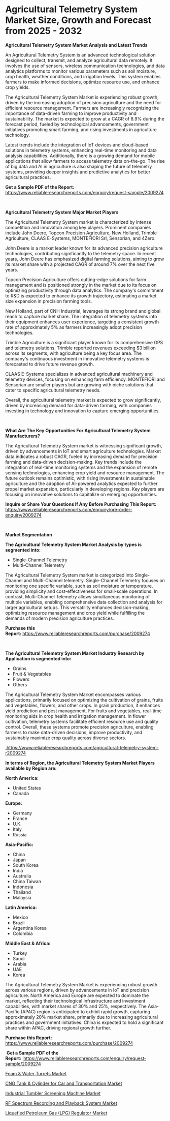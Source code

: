 <p><h1>Agricultural Telemetry System Market Size, Growth and Forecast from 2025 - 2032</h1></p><p><strong>Agricultural Telemetry System Market Analysis and Latest Trends</strong></p>
<p><p>An Agricultural Telemetry System is an advanced technological solution designed to collect, transmit, and analyze agricultural data remotely. It involves the use of sensors, wireless communication technologies, and data analytics platforms to monitor various parameters such as soil moisture, crop health, weather conditions, and irrigation levels. This system enables farmers to make informed decisions, optimize resource use, and enhance crop yields.</p><p>The Agricultural Telemetry System Market is experiencing robust growth, driven by the increasing adoption of precision agriculture and the need for efficient resource management. Farmers are increasingly recognizing the importance of data-driven farming to improve productivity and sustainability. The market is expected to grow at a CAGR of 8.9% during the forecast period, fueled by technological advancements, government initiatives promoting smart farming, and rising investments in agriculture technology.</p><p>Latest trends include the integration of IoT devices and cloud-based solutions in telemetry systems, enhancing real-time monitoring and data analysis capabilities. Additionally, there is a growing demand for mobile applications that allow farmers to access telemetry data on-the-go. The rise of big data and AI in agriculture is also shaping the future of telemetry systems, providing deeper insights and predictive analytics for better agricultural practices.</p></p>
<p><strong>Get a Sample PDF of the Report:&nbsp;</strong> <a href="https://www.reliableresearchreports.com/enquiry/request-sample/2009274?utm_campaign=114&utm_medium=2&utm_source=Github&utm_content=ia&utm_term=02032025&utm_id=agricultural-telemetry-system">https://www.reliableresearchreports.com/enquiry/request-sample/2009274</a></p>
<p>&nbsp;</p>
<p><strong>Agricultural Telemetry System Major Market Players</strong></p>
<p><p>The Agricultural Telemetry System market is characterized by intense competition and innovation among key players. Prominent companies include John Deere, Topcon Precision Agriculture, New Holland, Trimble Agriculture, CLAAS E-Systems, MONTEFIORI Srl, Sensorian, and 4Zero. </p><p>John Deere is a market leader known for its advanced precision agriculture technologies, contributing significantly to the telemetry space. In recent years, John Deere has emphasized digital farming solutions, aiming to grow its market share with a projected CAGR of around 7% over the next five years.</p><p>Topcon Precision Agriculture offers cutting-edge solutions for farm management and is positioned strongly in the market due to its focus on optimizing productivity through data analytics. The company's commitment to R&D is expected to enhance its growth trajectory, estimating a market size expansion in precision farming tools.</p><p>New Holland, part of CNH Industrial, leverages its strong brand and global reach to capture market share. The integration of telemetry systems into their equipment enhances user experience, targeting a consistent growth rate of approximately 5% as farmers increasingly adopt precision technologies.</p><p>Trimble Agriculture is a significant player known for its comprehensive GPS and telemetry solutions. Trimble reported revenues exceeding $3 billion across its segments, with agriculture being a key focus area. The company's continuous investment in innovative telemetry systems is forecasted to drive future revenue growth.</p><p>CLAAS E-Systems specializes in advanced agricultural machinery and telemetry devices, focusing on enhancing farm efficiency. MONTEFIORI and Sensorian are smaller players but are growing with niche solutions that cater to specific agricultural telemetry needs.</p><p>Overall, the agricultural telemetry market is expected to grow significantly, driven by increasing demand for data-driven farming, with companies investing in technology and innovation to capture emerging opportunities.</p></p>
<p>&nbsp;</p>
<p><strong>What Are The Key Opportunities For Agricultural Telemetry System Manufacturers?</strong></p>
<p><p>The Agricultural Telemetry System market is witnessing significant growth, driven by advancements in IoT and smart agriculture technologies. Market data indicates a robust CAGR, fueled by increasing demand for precision farming and data-driven decision-making. Key trends include the integration of real-time monitoring systems and the expansion of remote sensing technologies, enhancing crop yield and resource management. The future outlook remains optimistic, with rising investments in sustainable agriculture and the adoption of AI-powered analytics expected to further propel market expansion, particularly in developing regions. Key players are focusing on innovative solutions to capitalize on emerging opportunities.</p></p>
<p><strong>Inquire or Share Your Questions If Any Before Purchasing This Report:</strong> <a href="https://www.reliableresearchreports.com/enquiry/pre-order-enquiry/2009274?utm_campaign=114&utm_medium=2&utm_source=Github&utm_content=ia&utm_term=02032025&utm_id=agricultural-telemetry-system">https://www.reliableresearchreports.com/enquiry/pre-order-enquiry/2009274</a></p>
<p>&nbsp;</p>
<p><strong>Market Segmentation</strong></p>
<p><strong>The Agricultural Telemetry System Market Analysis by types is segmented into:</strong></p>
<p><ul><li>Single-Channel Telemetry</li><li>Multi-Channel Telemetry</li></ul></p>
<p><p>The Agricultural Telemetry System market is categorized into Single-Channel and Multi-Channel telemetry. Single-Channel Telemetry focuses on monitoring one specific variable, such as soil moisture or temperature, providing simplicity and cost-effectiveness for small-scale operations. In contrast, Multi-Channel Telemetry allows simultaneous monitoring of multiple variables, enabling comprehensive data collection and analysis for larger agricultural setups. This versatility enhances decision-making, optimizing resource management and crop yield while fulfilling the demands of modern precision agriculture practices.</p></p>
<p><strong>Purchase this Report:&nbsp;</strong><a href="https://www.reliableresearchreports.com/purchase/2009274?utm_campaign=114&utm_medium=2&utm_source=Github&utm_content=ia&utm_term=02032025&utm_id=agricultural-telemetry-system">https://www.reliableresearchreports.com/purchase/2009274</a></p>
<p>&nbsp;</p>
<p><strong>The Agricultural Telemetry System Market Industry Research by Application is segmented into:</strong></p>
<p><ul><li>Grains</li><li>Fruit & Vegetables</li><li>Flowers</li><li>Others</li></ul></p>
<p><p>The Agricultural Telemetry System Market encompasses various applications, primarily focused on optimizing the cultivation of grains, fruits and vegetables, flowers, and other crops. In grain production, it enhances yield prediction and pest management. For fruits and vegetables, real-time monitoring aids in crop health and irrigation management. In flower cultivation, telemetry systems facilitate efficient resource use and quality control. Overall, these systems promote precision agriculture, enabling farmers to make data-driven decisions, improve productivity, and sustainably maximize crop quality across diverse sectors.</p></p>
<p><a href="https://www.reliableresearchreports.com/agricultural-telemetry-system-r2009274?utm_campaign=114&utm_medium=2&utm_source=Github&utm_content=ia&utm_term=02032025&utm_id=agricultural-telemetry-system">&nbsp;https://www.reliableresearchreports.com/agricultural-telemetry-system-r2009274</a></p>
<p><strong>In terms of Region, the Agricultural Telemetry System Market Players available by Region are:</strong></p>
<p>
    <p> <strong> North America: </strong>
        <ul>
            <li>United States</li>
            <li>Canada</li>
        </ul>
        </p> 
    <p> <strong> Europe: </strong>
        <ul>
            <li>Germany</li>
            <li>France</li>
            <li>U.K.</li>
            <li>Italy</li>
            <li>Russia</li>
        </ul>
        </p> 
    <p> <strong> Asia-Pacific: </strong>
        <ul>
            <li>China</li>
            <li>Japan</li>
            <li>South Korea</li>
            <li>India</li>
            <li>Australia</li>
            <li>China Taiwan</li>
            <li>Indonesia</li>
            <li>Thailand</li>
            <li>Malaysia</li>
        </ul>
        </p> 
    <p> <strong> Latin America: </strong>
        <ul>
            <li>Mexico</li>
            <li>Brazil</li>
            <li>Argentina Korea</li>
            <li>Colombia</li>
        </ul>
        </p> 
    <p> <strong> Middle East & Africa: </strong>
        <ul>
            <li>Turkey</li>
            <li>Saudi</li>
            <li>Arabia</li>
            <li>UAE</li>
            <li>Korea</li>
        </ul>
    </p>
    </p>
<p><p>The Agricultural Telemetry System Market is experiencing robust growth across various regions, driven by advancements in IoT and precision agriculture. North America and Europe are expected to dominate the market, reflecting their technological infrastructure and investment capabilities, with market shares of 30% and 25%, respectively. The Asia-Pacific (APAC) region is anticipated to exhibit rapid growth, capturing approximately 20% market share, primarily due to increasing agricultural practices and government initiatives. China is expected to hold a significant share within APAC, driving regional growth further.</p></p>
<p><strong>Purchase this Report: </strong><a href="https://www.reliableresearchreports.com/purchase/2009274?utm_campaign=114&utm_medium=2&utm_source=Github&utm_content=ia&utm_term=02032025&utm_id=agricultural-telemetry-system">https://www.reliableresearchreports.com/purchase/2009274</a></p>
<p>&nbsp;<strong>Get a Sample PDF of the Report:&nbsp;&nbsp;</strong><a href="https://www.reliableresearchreports.com/enquiry/request-sample/2009274?utm_campaign=114&utm_medium=2&utm_source=Github&utm_content=ia&utm_term=02032025&utm_id=agricultural-telemetry-system">https://www.reliableresearchreports.com/enquiry/request-sample/2009274</a></p>
<p><strong></strong></p>
<p><p><a href="https://github.com/salodipura00/Market-Research-Report-List-1/blob/main/foam-water-turrets-market.md?utm_campaign=114&utm_medium=2&utm_source=Github&utm_content=ia&utm_term=02032025&utm_id=agricultural-telemetry-system">Foam & Water Turrets Market</a></p><p><a href="https://github.com/supicweg/Market-Research-Report-List-1/blob/main/cng-tank-cylinder-for-car-and-transportation-market.md?utm_campaign=114&utm_medium=2&utm_source=Github&utm_content=ia&utm_term=02032025&utm_id=agricultural-telemetry-system">CNG Tank & Cylinder for Car and Transportation Market</a></p><p><a href="https://github.com/saeiddaemo/Market-Research-Report-List-1/blob/main/industrial-tumbler-screening-machine-market.md?utm_campaign=114&utm_medium=2&utm_source=Github&utm_content=ia&utm_term=02032025&utm_id=agricultural-telemetry-system">Industrial Tumbler Screening Machine Market</a></p><p><a href="https://github.com/shopovdjondo/Market-Research-Report-List-1/blob/main/rf-spectrum-recording-and-playback-system-market.md?utm_campaign=114&utm_medium=2&utm_source=Github&utm_content=ia&utm_term=02032025&utm_id=agricultural-telemetry-system">RF Spectrum Recording and Playback System Market</a></p><p><a href="https://github.com/plawragarile/Market-Research-Report-List-1/blob/main/liquefied-petroleum-gas-lpg-regulator-market.md?utm_campaign=114&utm_medium=2&utm_source=Github&utm_content=ia&utm_term=02032025&utm_id=agricultural-telemetry-system">Liquefied Petroleum Gas (LPG) Regulator Market</a></p></p>
